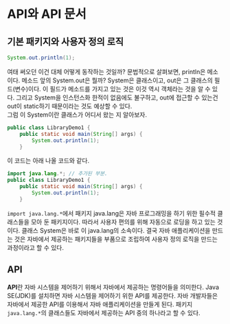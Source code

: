 # API와 API 문서
## 기본 패키지와 사용자 정의 로직
```java
System.out.println(1);
```
여태 써오던 이건 대체 어떻게 동작하는 것일까? 문법적으로 살펴보면, println은 메소이다. 
메소드 앞의 System.out은 뭘까? System은 클래스이고, out은 그 클래스의 필드(변수)이다.
이 필드가 메소드를 가지고 있는 것은 이것 역시 객체라는 것을 알 수 있다. 
그리고 System을 인스턴스화 한적이 없음에도 불구하고, out에 접근할 수 있는건 out이 static하기 때문이라는 것도 예상할 수 있다.<br>
그럼  이 System이란 클래스가 어디서 왔는 지 알아보자.
```java
public class LibraryDemo1 {
    public static void main(String[] args) {
        System.out.println(1);
    }

```
이 코드는 아래 나올 코드와 같다.
```java
import java.lang.*; // 추가된 부분.
public class LibraryDemo1 {
    public static void main(String[] args) {
        System.out.println(1);
    }
```
`import java.lang.*`에서 패키지 java.lang은 자바 프로그래밍을 하기 위한 필수적 클래스들을 모아 둔 패키지이다.
따라서 사용자 편의를 위해 자동으로 로딩을 하고 있는 것이다. 클래스 System은 바로 이 java.lang의 소속이다.
결국 자바 애플리케이션을 만드는 것은 자바에서 제공하는 패키지들을 부품으로 조립하여 사용자 정의 로직을 만드는 과정이라고 할 수 있다.

## API
**API**란 자바 시스템을 제어하기 위해서 자바에서 제공하는 명령어들을 의미한다. Java SE(JDK)를 설치하면 자바 시스템을 제어하기 위한 API를 제공한다.
자바 개발자들은 자바에서 제공한 API를 이용해서 자바 애플리케이션을 만들게 된다. 패키지 `java.lang.*`의 클래스들도 자바에서 제공하는 API 중의 하나라고 할 수 있다.
